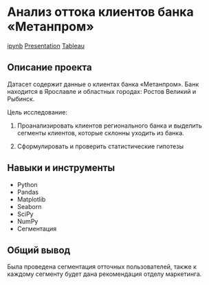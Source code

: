 # Анализ оттока клиентов банка «Метанпром»

[ipynb](https://github.com/MSH77/Portfolio/blob/main/14%20Project%20/%D0%90%D0%BD%D0%B0%D0%BB%D0%B8%D0%B7%20%D0%BE%D1%82%D1%82%D0%BE%D0%BA%D0%B0%20%D0%BA%D0%BB%D0%B8%D0%B5%D0%BD%D1%82%D0%BE%D0%B2%20%D0%B1%D0%B0%D0%BD%D0%BA%D0%B0.ipynb) 
[Presentation](https://github.com/MSH77/Portfolio/blob/main/Project%2014/%D0%A4%D0%B8%D0%BD%D0%B0%D0%BB%D1%8C%D0%BD%D1%8B%D0%B9%20%D0%BF%D1%80%D0%BE%D0%B5%D0%BA%D1%82.pdf)
[Tableau](https://public.tableau.com/app/profile/mikhail2247/viz/Final_dashboard_16897095105150/Dashboard1?publish=yes)

## Описание проекта

Датасет содержит данные о клиентах банка «Метанпром». Банк находится в Ярославле и областных городах: Ростов Великий и Рыбинск.

Цель исследование:

1) Проанализировать клиентов регионального банка и выделить сегменты клиентов, которые склонны уходить из банка.

2) Сформулировать и проверить статистические гипотезы

## Навыки и инструменты

- Python
- Pandas
- Matplotlib
- Seaborn
- SciPy
- NumPy
- Сегментация 


## Общий вывод

Была проведена сегментация отточных пользователей, также к каждому сегменту будет дана рекомендация отделу маркетинга.
